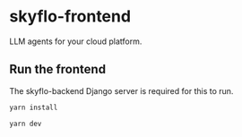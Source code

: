 # skyflo-frontend

LLM agents for your cloud platform.

## Run the frontend

The skyflo-backend Django server is required for this to run.

```bash
yarn install

yarn dev
```
